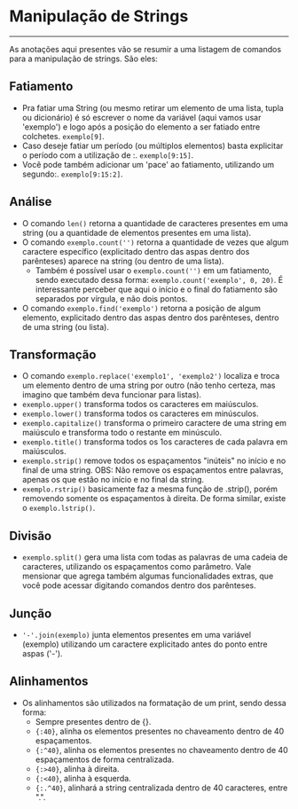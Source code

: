 # Manipulação de Strings
---
As anotações aqui presentes vão se resumir a uma listagem de comandos para a manipulação de strings. São eles:
## Fatiamento
* Pra fatiar uma String (ou mesmo retirar um elemento de uma lista, tupla ou dicionário) é só escrever o nome da variável (aqui vamos usar 'exemplo') e logo após a posição do elemento a ser fatiado entre colchetes. `exemplo[9]`. 
* Caso deseje fatiar um período (ou múltiplos elementos) basta explicitar o período com a utilização de :. `exemplo[9:15]`. 
* Você pode também adicionar um 'pace' ao fatiamento, utilizando um segundo:. `exemplo[9:15:2]`.
## Análise
* O comando `len()` retorna a quantidade de caracteres presentes em uma string (ou a quantidade de elementos presentes em uma lista).
* O comando `exemplo.count('')` retorna a quantidade de vezes que algum caractere específico (explicitado dentro das aspas dentro dos parênteses) aparece na string (ou dentro de uma lista).
   * Também é possível usar o `exemplo.count('')` em um fatiamento, sendo executado dessa forma: `exemplo.count('exemplo', 0, 20)`. É interessante perceber que aqui o início e o final do fatiamento são separados por vírgula, e não dois pontos.
* O comando `exemplo.find('exemplo')` retorna a posição de algum elemento, explicitado dentro das aspas dentro dos parênteses, dentro de uma string (ou lista).
## Transformação
* O comando `exemplo.replace('exemplo1', 'exemplo2')` localiza e troca um elemento dentro de uma string por outro (não tenho certeza, mas imagino que também deva funcionar para listas).
* `exemplo.upper()` transforma todos os caracteres em maiúsculos.
* `exemplo.lower()` transforma todos os caracteres em minúsculos.
* `exemplo.capitalize()` transforma o primeiro caractere de uma string em maiúsculo e transforma todo o restante em minúsculo.
* `exemplo.title()` transforma todos os 1os caracteres de cada palavra em maiúsculos.
* `exemplo.strip()` remove todos os espaçamentos "inúteis" no início e no final de uma string. OBS: Não remove os espaçamentos entre palavras, apenas os que estão no início e no final da string.
* `exemplo.rstrip()` basicamente faz a mesma função de .strip(), porém removendo somente os espaçamentos à direita. De forma similar, existe o `exemplo.lstrip()`.
## Divisão
* `exemplo.split()` gera uma lista com todas as palavras de uma cadeia de caracteres, utilizando os espaçamentos como parâmetro. Vale mensionar que agrega também algumas funcionalidades extras, que você pode acessar digitando comandos dentro dos parênteses. 
## Junção
* `'-'.join(exemplo)` junta elementos presentes em uma variável (exemplo) utilizando um caractere explicitado antes do ponto entre aspas ('-').
## Alinhamentos
* Os alinhamentos são utilizados na formatação de um print, sendo dessa forma:
   * Sempre presentes dentro de {}.
   * `{:40}`, alinha os elementos presentes no chaveamento dentro de 40 espaçamentos.
   * `{:^40}`, alinha os elementos presentes no chaveamento dentro de 40 espaçamentos de forma centralizada.
   * `{:>40}`, alinha à direita.
   * `{:<40}`, alinha à esquerda.
   * `{:.^40}`, alinhará a string centralizada dentro de 40 caracteres, entre ".".